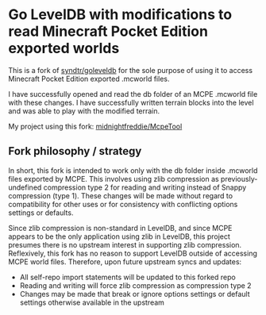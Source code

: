 # Go LevelDB with modifications to read Minecraft Pocket Edition exported worlds

This is a fork of [syndtr/goleveldb](https://github.com/syndtr/goleveldb) for the sole purpose of using it to access Minecraft Pocket Edition exported .mcworld files.

I have successfully opened and read the db folder of an MCPE .mcworld file with these changes.
I have successfully written terrain blocks into the level and was able to play with the modified terrain.

My project using this fork: [midnightfreddie/McpeTool](https://github.com/midnightfreddie/McpeTool)


## Fork philosophy / strategy

In short, this fork is intended to work only with the db folder inside .mcworld files exported by MCPE. This involves
using zlib compression as previously-undefined compression type 2 for reading and writing instead of Snappy compression (type 1).
These changes will be made without regard to compatibility for other uses or for consistency with conflicting options settings or defaults.  

Since zlib compression is non-standard in LevelDB, and since MCPE appears to be the only application using zlib in LevelDB,
this project presumes there is no upstream interest in supporting zlib compression. Reflexively, this fork has no reason
to support LevelDB outside of accessing MCPE world files. Therefore, upon future upstream syncs and updates:

- All self-repo import statements will be updated to this forked repo
- Reading and writing will force zlib compression as compression type 2
- Changes may be made that break or ignore options settings or default settings otherwise available in the upstream
